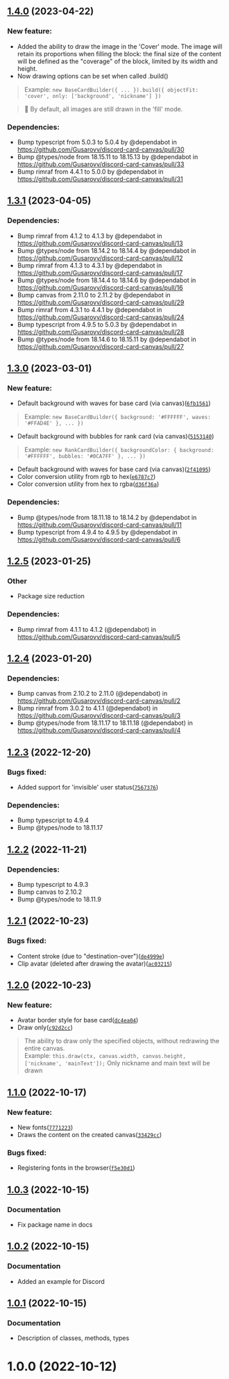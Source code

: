 ## [1.4.0](https://github.com/Gusarovv/discord-card-canvas/compare/v1.3.1...v1.4.0) (2023-04-22)

### New feature:

* Added the ability to draw the image in the 'Cover' mode.  The image will retain its proportions when filling the block: the final size of the content will be defined as the "coverage" of the block, limited by its width and height.
* Now drawing options can be set when called .build()
> Example: `new BaseCardBuilder({ ... }).build({ objectFit: 'cover', only: ['background', 'nickname'] })`

> 🔹 By default, all images are still drawn in the 'fill' mode.


### Dependencies:

* Bump typescript from 5.0.3 to 5.0.4 by @dependabot in https://github.com/Gusarovv/discord-card-canvas/pull/30
* Bump @types/node from 18.15.11 to 18.15.13 by @dependabot in https://github.com/Gusarovv/discord-card-canvas/pull/33
* Bump rimraf from 4.4.1 to 5.0.0 by @dependabot in https://github.com/Gusarovv/discord-card-canvas/pull/31


## [1.3.1](https://github.com/Gusarovv/discord-card-canvas/compare/v1.3.0...v1.3.1) (2023-04-05)

### Dependencies:

* Bump rimraf from 4.1.2 to 4.1.3 by @dependabot in https://github.com/Gusarovv/discord-card-canvas/pull/13
* Bump @types/node from 18.14.2 to 18.14.4 by @dependabot in https://github.com/Gusarovv/discord-card-canvas/pull/12
* Bump rimraf from 4.1.3 to 4.3.1 by @dependabot in https://github.com/Gusarovv/discord-card-canvas/pull/17
* Bump @types/node from 18.14.4 to 18.14.6 by @dependabot in https://github.com/Gusarovv/discord-card-canvas/pull/16
* Bump canvas from 2.11.0 to 2.11.2 by @dependabot in https://github.com/Gusarovv/discord-card-canvas/pull/29
* Bump rimraf from 4.3.1 to 4.4.1 by @dependabot in https://github.com/Gusarovv/discord-card-canvas/pull/24
* Bump typescript from 4.9.5 to 5.0.3 by @dependabot in https://github.com/Gusarovv/discord-card-canvas/pull/28
* Bump @types/node from 18.14.6 to 18.15.11 by @dependabot in https://github.com/Gusarovv/discord-card-canvas/pull/27

## [1.3.0](https://github.com/Gusarovv/discord-card-canvas/compare/v1.2.5...v1.3.0) (2023-03-01)

### New feature:

- Default background with waves for base card (via canvas)([`6fb1561`](https://github.com/Gusarovv/discord-canvas-card/commit/6fb156140c254079786a924571420ed301cf4425))
> Example: `new BaseCardBuilder({ background: '#FFFFFF', waves: '#FFAD4E' }, ... })` 
- Default background with bubbles for rank card (via canvas)([`5153140`](https://github.com/Gusarovv/discord-canvas-card/commit/5153140c02f922d87cd49da9752261a3cdd45d4d))
> Example: `new RankCardBuilder({ backgroundColor: { background: '#FFFFFF', bubbles: '#0CA7FF' }, ... })`
- Default background with waves for base card (via canvas)([`2f41095`](https://github.com/Gusarovv/discord-canvas-card/commit/2f41095370b2ddef61c153188af93a15813ab447))
- Color conversion utility from rgb to hex([`e6787c7`](https://github.com/Gusarovv/discord-canvas-card/commit/e6787c7da25046294fbba1997c12b282844bcb86))
- Color conversion utility from hex to rgba([`d36f36a`](https://github.com/Gusarovv/discord-canvas-card/commit/d36f36a645f71368852616b740617c32580e2653))

### Dependencies:

* Bump @types/node from 18.11.18 to 18.14.2 by @dependabot in https://github.com/Gusarovv/discord-card-canvas/pull/11
* Bump typescript from 4.9.4 to 4.9.5 by @dependabot in https://github.com/Gusarovv/discord-card-canvas/pull/6

## [1.2.5](https://github.com/Gusarovv/discord-card-canvas/compare/v1.2.4...v1.2.5) (2023-01-25)

### Other

- Package size reduction

### Dependencies:

- Bump rimraf from 4.1.1 to 4.1.2 (@dependabot) in https://github.com/Gusarovv/discord-card-canvas/pull/5

## [1.2.4](https://github.com/Gusarovv/discord-card-canvas/compare/v1.2.3...v1.2.4) (2023-01-20)

### Dependencies:

- Bump canvas from 2.10.2 to 2.11.0 (@dependabot) in https://github.com/Gusarovv/discord-card-canvas/pull/2
- Bump rimraf from 3.0.2 to 4.1.1 (@dependabot) in https://github.com/Gusarovv/discord-card-canvas/pull/3
- Bump @types/node from 18.11.17 to 18.11.18 (@dependabot) in https://github.com/Gusarovv/discord-card-canvas/pull/4

## [1.2.3](https://github.com/Gusarovv/discord-card-canvas/compare/v1.2.2...v1.2.3) (2022-12-20)

### Bugs fixed:
- Added support for 'invisible' user status([`7567376`](https://github.com/Gusarovv/discord-canvas-card/commit/75673768f51b1070dc99de6a471023764b8ecf51))

### Dependencies:

- Bump typescript to 4.9.4
- Bump @types/node to 18.11.17

## [1.2.2](https://github.com/Gusarovv/discord-card-canvas/compare/v1.2.1...v1.2.2) (2022-11-21)

### Dependencies:

- Bump typescript to 4.9.3
- Bump canvas to 2.10.2
- Bump @types/node to 18.11.9

## [1.2.1](https://github.com/Gusarovv/discord-card-canvas/compare/v1.2.0...v1.2.1) (2022-10-23)

### Bugs fixed:

- Content stroke (due to "destination-over")([`de4999e`](https://github.com/Gusarovv/discord-canvas-card/commit/de4999e02d5475001ed4a817a34e318d68a4607a))
- Clip avatar (deleted after drawing the avatar)([`ac03215`](https://github.com/Gusarovv/discord-canvas-card/commit/ac03215189e0e815b8f59777f81a090632b3c3de))

## [1.2.0](https://github.com/Gusarovv/discord-card-canvas/compare/v1.1.0...v1.2.0) (2022-10-23)

### New feature:

- Avatar border style for base card([`dc4ea04`](https://github.com/Gusarovv/discord-canvas-card/commit/dc4ea0479fd1287aa11b52b827228ca46a86bfdf))
- Draw only([`c92d2cc`](https://github.com/Gusarovv/discord-canvas-card/commit/c92d2cccf9e8ae658814092df8ab2727afb96ad9))
> The ability to draw only the specified objects, without redrawing the entire canvas.\
> Example: `this.draw(ctx, canvas.width, canvas.height, ['nickname', 'mainText']);` Only nickname and main text will be drawn

## [1.1.0](https://github.com/Gusarovv/discord-card-canvas/compare/v1.0.3...v1.1.0) (2022-10-17)

### New feature:

- New fonts([`7771223`](https://github.com/Gusarovv/discord-canvas-card/commit/7771223f3aec3745d0871b7f4491620c57a8d701))
- Draws the content on the created canvas([`33429cc`](https://github.com/Gusarovv/discord-canvas-card/commit/33429cc7b66c32cec1b0cd8bf09cd59bd371da0d))

### Bugs fixed:

- Registering fonts in the browser([`f5e30d1`](https://github.com/Gusarovv/discord-canvas-card/commit/f5e30d1f20dfbba7c31b25790db5ddf2b8554bf7))

## [1.0.3](https://github.com/Gusarovv/discord-card-canvas/compare/v1.0.1...v1.0.2) (2022-10-15)

### Documentation

* Fix package name in docs

## [1.0.2](https://github.com/Gusarovv/discord-card-canvas/compare/v1.0.1...v1.0.2) (2022-10-15)

### Documentation

* Added an example for Discord

## [1.0.1](https://github.com/Gusarovv/discord-card-canvas/compare/v1.0.0...v1.0.1) (2022-10-15)

### Documentation

* Description of classes, methods, types

# 1.0.0 (2022-10-12)
